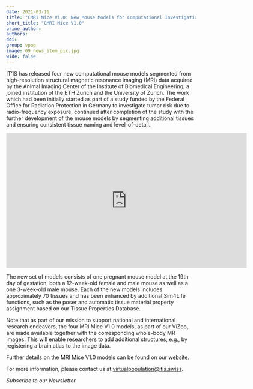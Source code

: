 ```yaml
---
date: 2021-03-16
title: "CMRI Mice V1.0: New Mouse Models for Computational Investigations"
short_title: "CMRI Mice V1.0"
prime_author: 
authors: 
doi: 
group: vpop
image: 09_news_item_pic.jpg
wide: false
---
```

IT’IS has released four new computational mouse models segmented from high-resolution structural magnetic resonance imaging (MRI) data acquired by the Animal Imaging Center of the Institute of Biomedical Engineering, a joined institution of the ETH Zurich and the University of Zurich. The work which had been initially started as part of a study funded by the Federal Office for Radiation Protection in Germany to investigate tumor risk due to radio-frequency exposure, continued after completion of the study with the further development of the mouse models by segmenting additional tissues and ensuring consistent tissue naming and level-of-detail.
<iframe width="640" height="360" src="https://www.youtube.com/embed/euQuuaNOUzA" title="YouTube video player" frameborder="0" allow="accelerometer; autoplay; clipboard-write; encrypted-media; gyroscope; picture-in-picture" allowfullscreen></iframe>

The new set of models consists of one pregnant mouse model at the 19th day of gestation, both a 12-week-old female and male mouse as well as a one 3-week-old male mouse. Each of the new models includes approximately 70 tissues and has been enhanced by additional Sim4Life functions, such as the poser and automatic tissue material property assignment based on our Tissue Properties Database.

Note that as part of our mission to support national and international research endeavors, the four MRI Mice V1.0 models, as part of our ViZoo, are made available together with the corresponding whole-body MR images. This will enable researchers to add additional structures, e.g., by registering a brain atlas to the image data.

Further details on the MRI Mice V1.0 models can be found on our [website](https://itis.swiss/virtual-population/animal-models/animals/?stage=Stage).

For more information, please contact us at [virtualpopulation@itis.swiss](mailto:virtualpopulation@itis.swiss).

*Subscribe to our Newsletter*
